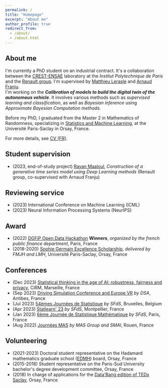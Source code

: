 ```yaml
---
permalink: /
title: "Homepage"
excerpt: "About me"
author_profile: true
redirect_from: 
  - /about/
  - /about.html
---
```


## About me

I'm currently a PhD student on an industrial contract. It's a collaboration between the [CREST-ENSAE](https://crest.science/) laboratory at the *Institut Polytechnique de Paris* and the [Renault group](https://www.renaultgroup.com/). I'm supervised by [Matthieu Lerasle](http://lerasle.perso.math.cnrs.fr/index.html) and [Arnaud Franju](https://www.linkedin.com/in/arnaud-franju-723a611/).  
I'm working on the ***Calibration of models to build the digital twin of the autonomous vehicle***. It involves various methods such as *supervised learning and classification*, as well as *Bayesian inference* using *Approximate Bayesian Computation methods*.

Before my PhD, I graduated from the Master 2 in Mathematics of Randomness, specializing in [Statistics and Machine Learning](https://master-statml.imo.universite-paris-saclay.fr/), at the Université Paris-Saclay in Orsay, France.  

For more details, see [CV (FR)](../files/cv.pdf).  

## Student supervision

* (2023, end-of-study project) [Rayan Maaloul](https://www.linkedin.com/in/rayan-maaloul-9b3606217/?originalSubdomain=fr), *Construction of a generative time series model using Deep Learning methods* (Renault group, co-supervised with Arnaud Franju)

## Reviewing service

* (2023) International Conference on Machine Learning (ICML)
* (2023) Neural Information Processing Systems (NeurIPS)

## Award

* (2022) [DGFiP Open Data Hackathon](https://hackaton-dgfip-2022.github.io/) **Winners**, *organized by the french public finance department*, Paris, France
* (2018-2020) [Sophie Germain Excellence Scholarship](https://www.fondation-hadamard.fr/fr/programmes/les-programmes-transverses/le-programme-gradue/candidater-a-une-bourse-sophie-germain/), *delivered by FMJH and LMH*, Université Paris-Saclay, Orsay, France

## Conferences

* (Dec 2023) [Statistical thinking in the age of AI: robustness, fairness and privacy](https://conferences.cirm-math.fr/2908.html), CIRM, Marseille, France
* (Sep 2023) [Driving Simulation Conference and Europe VR](https://dsc2023.org/) *by DSA*, Antibes, France
* (Jul 2023) [54èmes Journées de Statistique](https://jds2023.sciencesconf.org/) *by SFdS*, Bruxelles, Belgium
* (Apr 2023) [Statlearn' 23](https://statlearn.sciencesconf.org/) *by SFdS*, Montpellier, France
* (Jan 2023) [6ème Journée de Statistique Mathématique](https://statmath2023.sciencesconf.org/) *by SFdS*, Paris, France
* (Aug 2022) [Journées MAS](https://mas2022.sciencesconf.org/) *by MAS Group and SMAI*, Rouen, France


## Volunteering

* (2021-2023) Doctoral student representative on the Hadamard mathematics graduate school ([EDMH](https://www.fondation-hadamard.fr/fr/campus-de-paris-saclay/formation/edmh/)) board, Orsay, France
* (2015-2018) Student representative on the Paris-Sud University bachelor's degree development committee, Orsay, France
* (2018) In charge of applications for the [Data'Bang edition of TEDx Saclay](https://tedxsaclay.com/fr/editions/data-bang), Orsay, France
